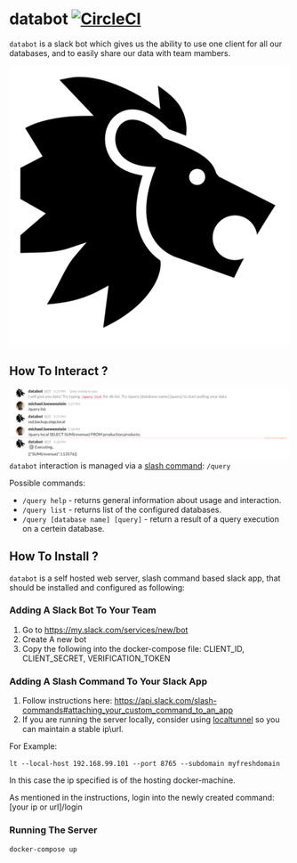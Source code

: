 # databot [![CircleCI](https://circleci.com/gh/michaelloewenstein/databot.svg?style=svg)](https://circleci.com/gh/michaelloewenstein/databot)
`databot` is a slack bot which gives us the ability to use one client for all our databases, and to easily share our data with team mambers.  

![Alt text](/images/lion.png?raw=true "databot")
## How To Interact ?
![Alt text](/images/screen_shots/simple_usage.png?raw=true "screen_shot")
`databot` interaction is managed via a [slash command](https://api.slack.com/slash-commands): `/query`

Possible commands:
- `/query help` - returns general information about usage and interaction.
- `/query list` - returns list of the configured databases.  
- `/query [database name] [query]` - return a result of a query execution on a certein database.

## How To Install ?
`databot` is a self hosted web server, slash command based slack app, that should be installed and configured as following:

### Adding A Slack Bot To Your Team ###
1. Go to https://my.slack.com/services/new/bot
2. Create A new bot  
3. Copy the following into the docker-compose file: CLIENT_ID, CLIENT_SECRET, VERIFICATION_TOKEN

### Adding A Slash Command To Your Slack App ###
1. Follow instructions here: https://api.slack.com/slash-commands#attaching_your_custom_command_to_an_app
2. If you are running the server locally, consider using [localtunnel](https://localtunnel.github.io/www/) so you can maintain a stable ip\url.

For Example:
```
lt --local-host 192.168.99.101 --port 8765 --subdomain myfreshdomain
``` 
In this case the ip specified is of the hosting docker-machine.

As mentioned in the instructions, login into the newly created command: [your ip or url]/login

### Running The Server ###
```
docker-compose up
```
